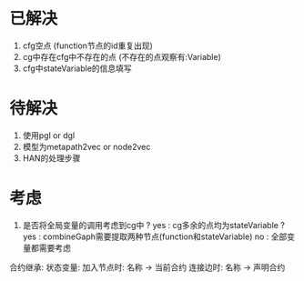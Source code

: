 # 已解决
1. cfg空点 (function节点的id重复出现)
2. cg中存在cfg中不存在的点 (不存在的点观察有:Variable)
3. cfg中stateVariable的信息填写
# 待解决
1. 使用pgl or dgl
2. 模型为metapath2vec or node2vec
3. HAN的处理步骤
# 考虑
1. 是否将全局变量的调用考虑到cg中 ?
yes : cg多余的点均为stateVariable ? 
    yes : combineGaph需要提取两种节点(function和stateVariable) 
    no : 全部变量都需要考虑

合约继承:
    状态变量:
        加入节点时: 名称 -> 当前合约
        连接边时: 名称 -> 声明合约